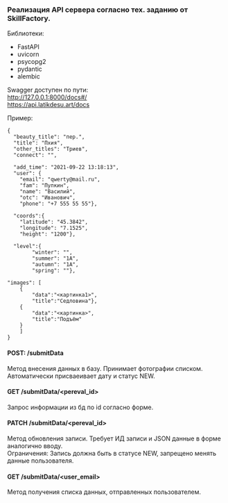 ### Реализация API сервера согласно тех. заданию от SkillFactory.

Библиотеки:
- FastAPI
- uvicorn
- psycopg2
- pydantic
- alembic

Swagger доступен по пути:<br>
http://127.0.0.1:8000/docs#/<br>
https://api.latikdesu.art/docs

Пример:
```
{
  "beauty_title": "пер.",
  "title": "Пхия",
  "other_titles": "Триев",
  "connect": "",
 
  "add_time": "2021-09-22 13:18:13",
  "user": {
    "email": "qwerty@mail.ru",
    "fam": "Пупкин",
	"name": "Василий",
    "otc": "Иванович",
    "phone": "+7 555 55 55"}, 
 
  "coords":{
    "latitude": "45.3842",
    "longitude": "7.1525",
    "height": "1200"},
 
  "level":{
        "winter": "", 
        "summer": "1А",
        "autumn": "1А",
        "spring": ""},
 
"images": [
    {
        "data":"<картинка1>", 
        "title":"Седловина"}, 
    {
        "data":"<картинка>", 
        "title":"Подъём"
    }
    ]
}
```

#### POST: /submitData
Метод внесения данных в базу. Принимает фотографии списком.<br>
Автоматически присваеивает дату и статус NEW.<br>

#### GET /submitData/<pereval_id>
Запрос информации из бд по id согласно форме.

#### PATCH /submitData/<pereval_id>
Метод обновления записи. Требует ИД записи и JSON данные в форме аналогично вводу.<br>
Ограничения: Запись должна быть в статусе NEW, запрещено менять данные пользователя.

#### GET /submitData/<user_email>
Метод получения списка данных, отправленных пользователем. 
